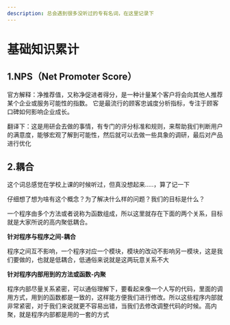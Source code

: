 ```yaml
---
description: 总会遇到很多没听过的专有名词，在这里记录下
---
```


# 基础知识累计

## 1.NPS（Net Promoter Score）

官方解释：净推荐值，又称净促进者得分，是一种计量某个客户将会向其他人推荐某个企业或服务可能性的指数。 它是最流行的顾客忠诚度分析指标，专注于顾客口碑如何影响企业成长。

翻译下：这是用研会去做的事情，有专门的评分标准和规则，来帮助我们判断用户的满意度，能够宏观了解到可能性，然后就可以去做一些具象的调研，最后对产品进行优化

## 2.耦合

这个词总感觉在学校上课的时候听过，但真没想起来.....，算了记一下

仔细想了想为啥有这个概念？为了解决什么样的问题？我们的目标是什么？

一个程序由多个方法或者说称为函数组成，所以这里就存在下面的两个关系，目标就是大家所说的高内聚低耦合。

**针对程序与程序之间-耦合**

程序之间互不影响，一个程序对应一个模块，模块的改动不影响另一模块，这是我们要做的，也就是低耦合，低通俗来说就是这两玩意关系不大

**针对程序内部用到的方法或函数-内聚**

程序内部尽量关系紧密，可以通俗理解下，要看起来像一个人写的代码，里面的调用方式，用到的函数都是一致的，这样能方便我们进行修改。所以这些程序内部就非常紧密，对于我们来说就更不容易出错，当我们去修改调整代码的时候。高内聚，就是程序内部都是用的一套的方式



